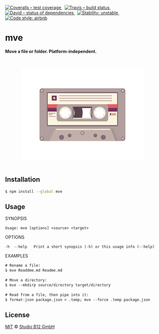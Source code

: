 [![Coveralls – test coverage
](https://img.shields.io/coveralls/studio-b12/mve.svg?style=flat-square)
](https://coveralls.io/r/studio-b12/mve)
 [![Travis – build status
](https://img.shields.io/travis/studio-b12/mve/master.svg?style=flat-square)
](https://travis-ci.org/studio-b12/mve)
 [![David – status of dependencies
](https://img.shields.io/david/studio-b12/mve.svg?style=flat-square)
](https://david-dm.org/studio-b12/mve)
 [![Stability: unstable
](https://img.shields.io/badge/stability-unstable-yellowgreen.svg?style=flat-square)
](https://github.com/studio-b12/mve/milestones/1.0)
 [![Code style: airbnb
](https://img.shields.io/badge/code%20style-airbnb-blue.svg?style=flat-square)
](https://github.com/airbnb/javascript)




mve
===

**Move a file or folder. Platform-independent.**




<p align="center"><a
  title="Graphic by the great Justin Mezzell"
  href="http://justinmezzell.tumblr.com/post/91142673693"
  >
  <br/>
  <br/>
  <img
    src="Readme/Cassette.gif"
    width="400"
    height="300"
  />
  <br/>
  <br/>
</a></p>




Installation
------------

```sh
$ npm install --global mve
```




Usage
-----

<!-- @usage start -->
  SYNOPSIS

    Usage: mve [options] <source> <target>


  OPTIONS

    -h  --help   Print a short synopsis (-h) or this usage info (--help)


  EXAMPLES

    # Rename a file:
    $ mve Readdme.md Readme.md

    # Move a directory:
    $ mve --mkdirp source/directory target/directory

    # Read from a file, then pipe into it:
    $ format-json package.json > .temp; mve --force .temp package.json
<!-- @usage end -->



License
-------

[MIT][] © [Studio B12 GmbH][]

[MIT]:              ./License.md
[Studio B12 GmbH]:  http://studio-b12.de
